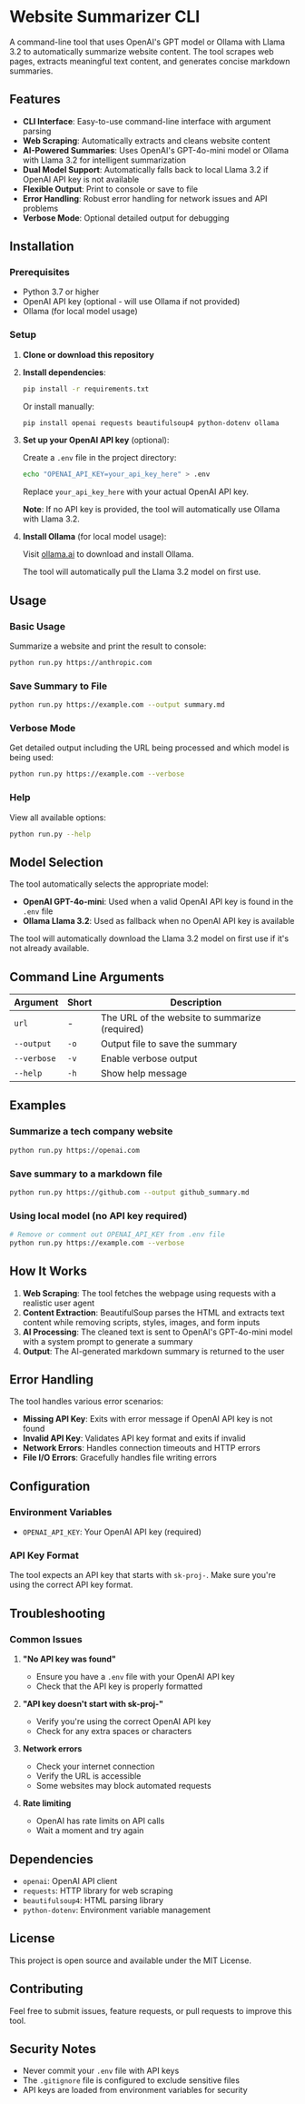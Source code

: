 # Website Summarizer CLI

A command-line tool that uses OpenAI's GPT model or Ollama with Llama 3.2 to automatically summarize website content. The tool scrapes web pages, extracts meaningful text content, and generates concise markdown summaries.

## Features

- **CLI Interface**: Easy-to-use command-line interface with argument parsing
- **Web Scraping**: Automatically extracts and cleans website content
- **AI-Powered Summaries**: Uses OpenAI's GPT-4o-mini model or Ollama with Llama 3.2 for intelligent summarization
- **Dual Model Support**: Automatically falls back to local Llama 3.2 if OpenAI API key is not available
- **Flexible Output**: Print to console or save to file
- **Error Handling**: Robust error handling for network issues and API problems
- **Verbose Mode**: Optional detailed output for debugging

## Installation

### Prerequisites

- Python 3.7 or higher
- OpenAI API key (optional - will use Ollama if not provided)
- Ollama (for local model usage)

### Setup

1. **Clone or download this repository**

2. **Install dependencies**:

   ```bash
   pip install -r requirements.txt
   ```

   Or install manually:

   ```bash
   pip install openai requests beautifulsoup4 python-dotenv ollama
   ```

3. **Set up your OpenAI API key** (optional):

   Create a `.env` file in the project directory:

   ```bash
   echo "OPENAI_API_KEY=your_api_key_here" > .env
   ```

   Replace `your_api_key_here` with your actual OpenAI API key.

   **Note**: If no API key is provided, the tool will automatically use Ollama with Llama 3.2.

4. **Install Ollama** (for local model usage):

   Visit [ollama.ai](https://ollama.ai) to download and install Ollama.

   The tool will automatically pull the Llama 3.2 model on first use.

## Usage

### Basic Usage

Summarize a website and print the result to console:

```bash
python run.py https://anthropic.com
```

### Save Summary to File

```bash
python run.py https://example.com --output summary.md
```

### Verbose Mode

Get detailed output including the URL being processed and which model is being used:

```bash
python run.py https://example.com --verbose
```

### Help

View all available options:

```bash
python run.py --help
```

## Model Selection

The tool automatically selects the appropriate model:

- **OpenAI GPT-4o-mini**: Used when a valid OpenAI API key is found in the `.env` file
- **Ollama Llama 3.2**: Used as fallback when no OpenAI API key is available

The tool will automatically download the Llama 3.2 model on first use if it's not already available.

## Command Line Arguments

| Argument    | Short | Description                                    |
| ----------- | ----- | ---------------------------------------------- |
| `url`       | -     | The URL of the website to summarize (required) |
| `--output`  | `-o`  | Output file to save the summary                |
| `--verbose` | `-v`  | Enable verbose output                          |
| `--help`    | `-h`  | Show help message                              |

## Examples

### Summarize a tech company website

```bash
python run.py https://openai.com
```

### Save summary to a markdown file

```bash
python run.py https://github.com --output github_summary.md
```

### Using local model (no API key required)

```bash
# Remove or comment out OPENAI_API_KEY from .env file
python run.py https://example.com --verbose
```

## How It Works

1. **Web Scraping**: The tool fetches the webpage using requests with a realistic user agent
2. **Content Extraction**: BeautifulSoup parses the HTML and extracts text content while removing scripts, styles, images, and form inputs
3. **AI Processing**: The cleaned text is sent to OpenAI's GPT-4o-mini model with a system prompt to generate a summary
4. **Output**: The AI-generated markdown summary is returned to the user

## Error Handling

The tool handles various error scenarios:

- **Missing API Key**: Exits with error message if OpenAI API key is not found
- **Invalid API Key**: Validates API key format and exits if invalid
- **Network Errors**: Handles connection timeouts and HTTP errors
- **File I/O Errors**: Gracefully handles file writing errors

## Configuration

### Environment Variables

- `OPENAI_API_KEY`: Your OpenAI API key (required)

### API Key Format

The tool expects an API key that starts with `sk-proj-`. Make sure you're using the correct API key format.

## Troubleshooting

### Common Issues

1. **"No API key was found"**

   - Ensure you have a `.env` file with your OpenAI API key
   - Check that the API key is properly formatted

2. **"API key doesn't start with sk-proj-"**

   - Verify you're using the correct OpenAI API key
   - Check for any extra spaces or characters

3. **Network errors**

   - Check your internet connection
   - Verify the URL is accessible
   - Some websites may block automated requests

4. **Rate limiting**
   - OpenAI has rate limits on API calls
   - Wait a moment and try again

## Dependencies

- `openai`: OpenAI API client
- `requests`: HTTP library for web scraping
- `beautifulsoup4`: HTML parsing library
- `python-dotenv`: Environment variable management

## License

This project is open source and available under the MIT License.

## Contributing

Feel free to submit issues, feature requests, or pull requests to improve this tool.

## Security Notes

- Never commit your `.env` file with API keys
- The `.gitignore` file is configured to exclude sensitive files
- API keys are loaded from environment variables for security

